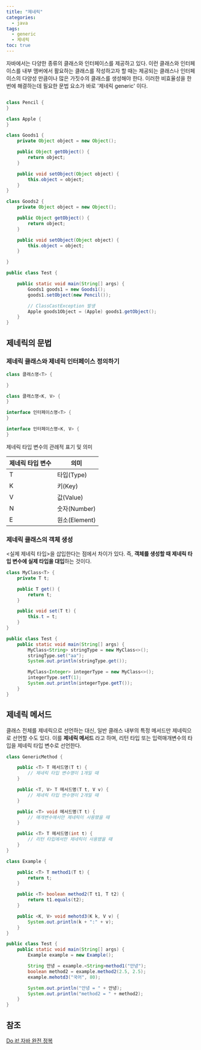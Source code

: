 ```yaml
---
title: "제네릭"
categories:
  - java
tags:
  - generic
  - 제네릭
toc: true
---
```


자바에서는 다양한 종류의 클래스와 인터페이스를 제공하고 있다. 이런 클래스와 인터페이스를 내부 맴버에서 활요하는 클래스를 작성하고자 할 때는 제공되는
클래스나 인터페이스의 다양성 만큼이나 많은 가짓수의 클래스를 생성해야 한다. 이러한 비효율성을 한 번에 해결하는데 필요한 문법 요소가 바로 '제네릭 generic'
이다.

```java

class Pencil {
}

class Apple {
}

class Goods1 {
    private Object object = new Object();

    public Object getObject() {
        return object;
    }

    public void setObject(Object object) {
        this.object = object;
    }
}

class Goods2 {
    private Object object = new Object();

    public Object getObject() {
        return object;
    }

    public void setObject(Object object) {
        this.object = object;
    }

}

public class Test {

    public static void main(String[] args) {
        Goods1 goods1 = new Goods1();
        goods1.setObject(new Pencil());

        // ClassCastException 발생
        Apple goods1Object = (Apple) goods1.getObject();
    }
}
```

## 제네릭의 문법

### 제네릭 클래스와 제네릭 인터페이스 정의하기

```java
class 클래스명<T> {

}

class 클래스명<K, V> {
}

interface 인터페이스명<T> {
}

interface 인터페이스명<K, V> {
}

```

제네릭 타입 변수의 관례적 표기 및 의미

| 제네릭 타입 변수 | 의미          |
|-----------|-------------|
| T         | 타입(Type)    |
| K         | 키(Key)      |
| V         | 값(Value)    |
| N         | 숫자(Number)  |
| E         | 원소(Element) |

### 제네릭 클래스의 객체 생성

<실제 제네릭 타입>을 삽입한다는 점에서 차이가 있다. 즉, **객체를 생성할 때 제네릭 타입 변수에 실제 타입을 대입**하는 것이다.

```java
class MyClass<T> {
    private T t;

    public T get() {
        return t;
    }

    public void set(T t) {
        this.t = t;
    }
}

public class Test {
    public static void main(String[] args) {
        MyClass<String> stringType = new MyClass<>();
        stringType.set("aa");
        System.out.println(stringType.get());

        MyClass<Integer> integerType = new MyClass<>();
        integerType.setT(1);
        System.out.println(integerType.getT());
    }
}
```

## 제네릭 메서드

클래스 전체를 제네릭으로 선언하는 대신, 일반 클래스 내부의 특정 메서드만 제네릭으로 선언할 수도 있다. 이를 **제네릭 메서드** 라고 하며, 리턴 타입 또는
입력매개변수의 타입을 제네릭 타입 변수로 선언한다.

```java
class GenericMethod {

    public <T> T 메서드명(T t) {
        // 제네릭 타입 변수명이 1개일 때
    }

    public <T, V> T 메서드명(T t, V v) {
        // 제네릭 타입 변수명이 2개일 때
    }

    public <T> void 메서드명(T t) {
        // 매개변수에서만 제네릭이 사용됐을 때
    }

    public <T> T 메서드명(int t) {
        // 리턴 타입에서만 제네릭이 사용됐을 때
    }
}
```  

```java
class Example {

    public <T> T method1(T t) {
        return t;
    }

    public <T> boolean method2(T t1, T t2) {
        return t1.equals(t2);
    }

    public <K, V> void mehotd3(K k, V v) {
        System.out.println(k + ":" + v);
    }
}

public class Test {
    public static void main(String[] args) {
        Example example = new Example();

        String 안녕 = example.<String>method1("안녕");
        boolean method2 = example.method2(2.5, 2.5);
        example.mehotd3("국어", 80);

        System.out.println("안녕 = " + 안녕);
        System.out.println("method2 = " + method2);
    }
}
```

## 참조

[Do it! 자바 완전 정복](http://www.yes24.com/Product/Goods/103389317)